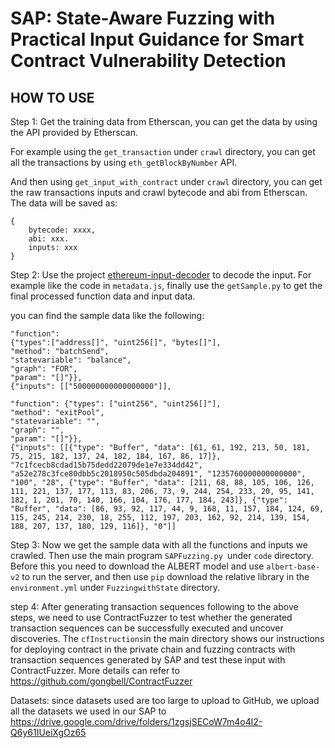 # SAP: State-Aware Fuzzing with Practical Input Guidance for Smart Contract Vulnerability Detection

## HOW TO USE

Step 1: Get the training data from Etherscan, you can get the data by using the API provided by Etherscan.

For example using the `get_transaction` under `crawl` directory, you can get all the transactions by using `eth_getBlockByNumber` API.

And then using `get_input_with_contract` under `crawl` directory, you can get the raw transactions inputs and crawl bytecode and abi from Etherscan. The data will be saved as:

    {
        bytecode: xxxx,
        abi: xxx.
        inputs: xxx
    }

Step 2: Use the project [ethereum-input-decoder](https://github.com/miguelmota/ethereum-input-data-decoder) to decode the input. For example like the code in `metadata.js`, finally use the `getSample.py` to get the final processed function data and input data.

you can find the sample data like the following:

    "function": 
    {"types":["address[]", "uint256[]", "bytes[]"], 
    "method": "batchSend",
    "statevariable": "balance", 
    "graph": "FOR", 
    "param": "[]"}},
    {"inputs": [["500000000000000000"]],

    "function": {"types": ["uint256", "uint256[]"], 
    "method": "exitPool", 
    "statevariable": "", 
    "graph": "", 
    "param": "[]"}}, 
    {"inputs": [[{"type": "Buffer", "data": [61, 61, 192, 213, 50, 181, 75, 215, 182, 137, 24, 182, 184, 167, 86, 17]}, "7c1fcecb8cdad15b75dedd22079de1e7e334dd42", "a52e278c3fce80dbb5c2018950c505dbda204891", "1235760000000000000", "100", "28", {"type": "Buffer", "data": [211, 68, 88, 105, 106, 126, 111, 221, 137, 177, 113, 83, 206, 73, 9, 244, 254, 233, 20, 95, 141, 182, 1, 201, 70, 140, 166, 104, 176, 177, 184, 243]}, {"type": "Buffer", "data": [86, 93, 92, 117, 44, 9, 168, 11, 157, 184, 124, 69, 115, 245, 214, 230, 18, 255, 112, 197, 203, 162, 92, 214, 139, 154, 188, 207, 137, 180, 129, 116]}, "0"]]

Step 3: Now we get the sample data with all the functions and inputs we crawled. Then use the main program `SAPFuzzing.py `under `code` directory.  Before this you need to download the ALBERT model and use `albert-base-v2` to run the server, and then use `pip` download the relative library in the `environment.yml` under `FuzzingwithState` directory.


step 4: After generating transaction sequences following to the above steps, we need to use ContractFuzzer to test whether the generated transaction sequences can be successfully executed and uncover discoveries.  The `cfInstructions`in the main directory shows our instructions for deploying contract in the private chain and fuzzing contracts with transaction sequences generated by SAP and test these input with ContractFuzzer.  More details can refer to <https://github.com/gongbell/ContractFuzzer>

Datasets: since datasets used are too large to upload to GitHub, we upload all the datasets we used in our SAP to https://drive.google.com/drive/folders/1zgsjSECoW7m4o4l2-Q6y61IUeiXgOz65
